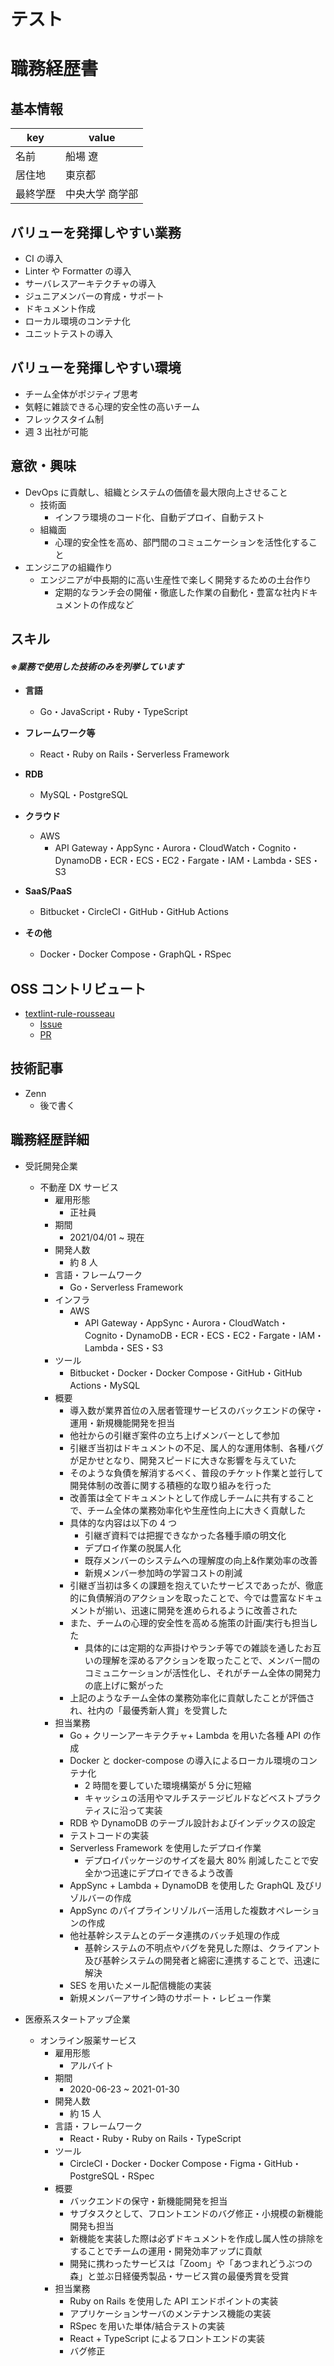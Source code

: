# テスト

# 職務経歴書

## 基本情報

|key|value|
|----|----|
|名前|船場 遼|
|居住地|東京都|
|最終学歴|中央大学 商学部|

## バリューを発揮しやすい業務

- CI の導入
- Linter や Formatter の導入
- サーバレスアーキテクチャの導入
- ジュニアメンバーの育成・サポート
- ドキュメント作成
- ローカル環境のコンテナ化
- ユニットテストの導入

## バリューを発揮しやすい環境

- チーム全体がポジティブ思考
- 気軽に雑談できる心理的安全性の高いチーム
- フレックスタイム制
- 週 3 出社が可能

## 意欲・興味

- DevOps に貢献し、組織とシステムの価値を最大限向上させること
  - 技術面
    - インフラ環境のコード化、自動デプロイ、自動テスト
  - 組織面
    - 心理的安全性を高め、部門間のコミュニケーションを活性化すること
- エンジニアの組織作り
  - エンジニアが中長期的に高い生産性で楽しく開発するための土台作り
    - 定期的なランチ会の開催・徹底した作業の自動化・豊富な社内ドキュメントの作成など

## スキル

#### _※業務で使用した技術のみを列挙しています_

- **言語**
  - Go・JavaScript・Ruby・TypeScript

- **フレームワーク等**
  - React・Ruby on Rails・Serverless Framework

- **RDB**
  - MySQL・PostgreSQL

- **クラウド**
  - AWS
    - API Gateway・AppSync・Aurora・CloudWatch・Cognito・DynamoDB・ECR・ECS・EC2・Fargate・IAM・Lambda・SES・S3

- **SaaS/PaaS**
  - Bitbucket・CircleCI・GitHub・GitHub Actions

- **その他**
  - Docker・Docker Compose・GraphQL・RSpec

## OSS コントリビュート

- [textlint-rule-rousseau](https://github.com/textlint-rule/textlint-rule-rousseau)
  - [Issue](https://github.com/textlint-rule/textlint-rule-rousseau/issues/8)
  - [PR](https://github.com/textlint-rule/textlint-rule-rousseau/pull/10)

## 技術記事

- Zenn
  - 後で書く

## 職務経歴詳細

- 受託開発企業
  - 不動産 DX サービス
    - 雇用形態
      - 正社員
    - 期間
      - 2021/04/01 ~ 現在
    - 開発人数
      - 約 8 人
    - 言語・フレームワーク
      - Go・Serverless Framework
    - インフラ
      - AWS
        - API Gateway・AppSync・Aurora・CloudWatch・Cognito・DynamoDB・ECR・ECS・EC2・Fargate・IAM・Lambda・SES・S3
    - ツール
      - Bitbucket・Docker・Docker Compose・GitHub・GitHub Actions・MySQL
    - 概要
      - 導入数が業界首位の入居者管理サービスのバックエンドの保守・運用・新規機能開発を担当
      - 他社からの引継ぎ案件の立ち上げメンバーとして参加
      - 引継ぎ当初はドキュメントの不足、属人的な運用体制、各種バグが足かせとなり、開発スピードに大きな影響を与えていた
      - そのような負債を解消するべく、普段のチケット作業と並行して開発体制の改善に関する積極的な取り組みを行った
      - 改善策は全てドキュメントとして作成しチームに共有することで、チーム全体の業務効率化や生産性向上に大きく貢献した
      - 具体的な内容は以下の 4 つ
        - 引継ぎ資料では把握できなかった各種手順の明文化
        - デプロイ作業の脱属人化
        - 既存メンバーのシステムへの理解度の向上&作業効率の改善
        - 新規メンバー参加時の学習コストの削減
      - 引継ぎ当初は多くの課題を抱えていたサービスであったが、徹底的に負債解消のアクションを取ったことで、今では豊富なドキュメントが揃い、迅速に開発を進められるように改善された
      - また、チームの心理的安全性を高める施策の計画/実行も担当した
        - 具体的には定期的な声掛けやランチ等での雑談を通したお互いの理解を深めるアクションを取ったことで、メンバー間のコミュニケーションが活性化し、それがチーム全体の開発力の底上げに繋がった
      - 上記のようなチーム全体の業務効率化に貢献したことが評価され、社内の「最優秀新人賞」を受賞した
    - 担当業務
      - Go + クリーンアーキテクチャ+ Lambda を用いた各種 API の作成
      - Docker と docker-compose の導入によるローカル環境のコンテナ化
        - 2 時間を要していた環境構築が 5 分に短縮
        - キャッシュの活用やマルチステージビルドなどベストプラクティスに沿って実装
      - RDB や DynamoDB のテーブル設計およびインデックスの設定
      - テストコードの実装
      - Serverless Framework を使用したデプロイ作業
        - デプロイパッケージのサイズを最大 80% 削減したことで安全かつ迅速にデプロイできるよう改善
      - AppSync + Lambda + DynamoDB を使用した GraphQL 及びリゾルバーの作成
      - AppSync のパイプラインリゾルバー活用した複数オペレーションの作成
      - 他社基幹システムとのデータ連携のバッチ処理の作成
        - 基幹システムの不明点やバグを発見した際は、クライアント及び基幹システムの開発者と綿密に連携することで、迅速に解決
      - SES を用いたメール配信機能の実装
      - 新規メンバーアサイン時のサポート・レビュー作業

- 医療系スタートアップ企業
  - オンライン服薬サービス
    - 雇用形態
      - アルバイト
    - 期間
      - 2020-06-23 ~ 2021-01-30
    - 開発人数
      - 約 15 人
    - 言語・フレームワーク
      - React・Ruby・Ruby on Rails・TypeScript
    - ツール
      - CircleCI・Docker・Docker Compose・Figma・GitHub・PostgreSQL・RSpec
    - 概要
      - バックエンドの保守・新機能開発を担当
      - サブタスクとして、フロントエンドのバグ修正・小規模の新機能開発も担当
      - 新機能を実装した際は必ずドキュメントを作成し属人性の排除をすることでチームの運用・開発効率アップに貢献
      - 開発に携わったサービスは「Zoom」や「あつまれどうぶつの森」と並ぶ日経優秀製品・サービス賞の最優秀賞を受賞
    - 担当業務
      - Ruby on Rails を使用した API エンドポイントの実装
      - アプリケーションサーバのメンテナンス機能の実装
      - RSpec を用いた単体/結合テストの実装
      - React + TypeScript によるフロントエンドの実装
      - バグ修正
